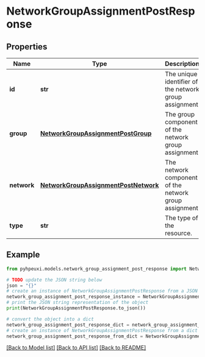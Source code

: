 # NetworkGroupAssignmentPostResponse


## Properties

Name | Type | Description | Notes
------------ | ------------- | ------------- | -------------
**id** | **str** | The unique identifier of the network group assignment | 
**group** | [**NetworkGroupAssignmentPostGroup**](NetworkGroupAssignmentPostGroup.md) | The group component of the network group assignment | 
**network** | [**NetworkGroupAssignmentPostNetwork**](NetworkGroupAssignmentPostNetwork.md) | The network component of the network group assignment | 
**type** | **str** | The type of the resource. | 

## Example

```python
from pyhpeuxi.models.network_group_assignment_post_response import NetworkGroupAssignmentPostResponse

# TODO update the JSON string below
json = "{}"
# create an instance of NetworkGroupAssignmentPostResponse from a JSON string
network_group_assignment_post_response_instance = NetworkGroupAssignmentPostResponse.from_json(json)
# print the JSON string representation of the object
print(NetworkGroupAssignmentPostResponse.to_json())

# convert the object into a dict
network_group_assignment_post_response_dict = network_group_assignment_post_response_instance.to_dict()
# create an instance of NetworkGroupAssignmentPostResponse from a dict
network_group_assignment_post_response_from_dict = NetworkGroupAssignmentPostResponse.from_dict(network_group_assignment_post_response_dict)
```
[[Back to Model list]](../README.md#documentation-for-models) [[Back to API list]](../README.md#documentation-for-api-endpoints) [[Back to README]](../README.md)


